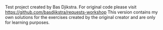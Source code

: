 Test project created by Bas Djikstra. For original code please visit https://github.com/basdijkstra/requests-workshop
This version contains my own solutions for the exercises created by the original creator and are only for learning purposes.